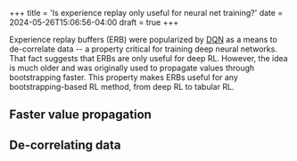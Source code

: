 +++
title = 'Is experience replay only useful for neural net training?'
date = 2024-05-26T15:06:56-04:00
draft = true
+++

Experience replay buffers (ERB) were popularized by [DQN](https://training.incf.org/sites/default/files/2023-05/Human-level%20control%20through%20deep%20reinforcement%20learning.pdf) as a means to de-correlate data -- a property critical for training deep neural networks. That fact suggests that ERBs are only useful for deep RL. However, the idea is much older and was originally used to propagate values through bootstrapping faster. This property makes ERBs useful for any bootstrapping-based RL method, from deep RL to tabular RL.

<!--more-->

## Faster value propagation

## De-correlating data
